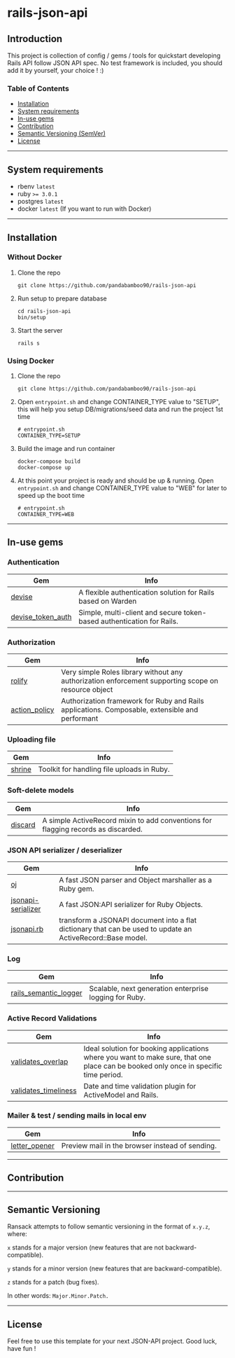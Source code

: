 # rails-json-api

## Introduction
This project is collection of config / gems / tools for quickstart developing Rails API follow JSON API spec.
No test framework is included, you should add it by yourself, your choice ! :)

### Table of Contents

* [Installation](#installation)
* [System requirements](#system-requirements)
* [In-use gems](#in-use-gems)
* [Contribution](#contribution)
* [Semantic Versioning (SemVer)](#semantic-versioning)
* [License](#license)

------------------------------------------------------------------------

## System requirements

- rbenv `latest`
- ruby `>= 3.0.1`
- postgres `latest`
- docker `latest` (If you want to run with Docker)

------------------------------------------------------------------------

## Installation

### Without Docker
1. Clone the repo
   ```git
   git clone https://github.com/pandabamboo90/rails-json-api
   ```
2. Run setup to prepare database
   ```shell
   cd rails-json-api
   bin/setup
   ```
3. Start the server
   ```shell
   rails s
   ```

### Using Docker
1. Clone the repo
   ```git
   git clone https://github.com/pandabamboo90/rails-json-api
   ```
2. Open `entrypoint.sh` and change CONTAINER_TYPE value to "SETUP", this will help you setup DB/migrations/seed data and run the project 1st time
   ```shell
   # entrypoint.sh
   CONTAINER_TYPE=SETUP
   ```
3. Build the image and run container
   ```shell
   docker-compose build
   docker-compose up
   ```
4. At this point your project is ready and should be up & running. Open `entrypoint.sh` and change CONTAINER_TYPE value to "WEB" for later to speed up the boot time
   ```shell
   # entrypoint.sh
   CONTAINER_TYPE=WEB
   ```

------------------------------------------------------------------------
## In-use gems
### Authentication
Gem | Info
--- | ---- 
[devise](https://github.com/heartcombo/devise) | A flexible authentication solution for Rails based on Warden
[devise_token_auth](https://github.com/lynndylanhurley/devise_token_auth) | Simple, multi-client and secure token-based authentication for Rails.

### Authorization
Gem | Info
--- | ---- 
[rolify](https://github.com/RolifyCommunity/rolify) | Very simple Roles library without any authorization enforcement supporting scope on resource object
[action_policy](https://github.com/palkan/action_policy) | Authorization framework for Ruby and Rails applications. Composable, extensible and performant

### Uploading file
Gem | Info
--- | ---- 
[shrine](https://github.com/janko-m/shrine) | Toolkit for handling file uploads in Ruby.

### Soft-delete models
Gem | Info
--- | ---- 
[discard](https://github.com/jhawthorn/discard) | A simple ActiveRecord mixin to add conventions for flagging records as discarded.

### JSON API serializer / deserializer
Gem | Info
--- | ----
[oj](https://github.com/ohler55/oj) | A fast JSON parser and Object marshaller as a Ruby gem.
[jsonapi-serializer](https://github.com/jsonapi-serializer/jsonapi-serializer) | A fast JSON:API serializer for Ruby Objects.
[jsonapi.rb](https://github.com/stas/jsonapi.rb) | transform a JSONAPI document into a flat dictionary that can be used to update an ActiveRecord::Base model.

### Log
Gem | Info
--- | ---- 
[rails_semantic_logger](https://logger.rocketjob.io/) | Scalable, next generation enterprise logging for Ruby.

### Active Record Validations
Gem | Info
--- | ----
[validates_overlap](https://github.com/pandabamboo90/validates_overlap) | Ideal solution for booking applications where you want to make sure, that one place can be booked only once in specific time period.
[validates_timeliness](https://github.com/adzap/validates_timeliness) | Date and time validation plugin for ActiveModel and Rails.

### Mailer & test / sending mails in local env
Gem | Info
--- | ----
[letter_opener](https://github.com/ryanb/letter_opener) | Preview mail in the browser instead of sending.

------------------------------------------------------------------------

## Contribution

------------------------------------------------------------------------

## Semantic Versioning
Ransack attempts to follow semantic versioning in the format of `x.y.z`, where:

`x` stands for a major version (new features that are not backward-compatible).

`y` stands for a minor version (new features that are backward-compatible).

`z` stands for a patch (bug fixes).

In other words: `Major.Minor.Patch.`

------------------------------------------------------------------------

## License
Feel free to use this template for your next JSON-API project. Good luck, have fun !